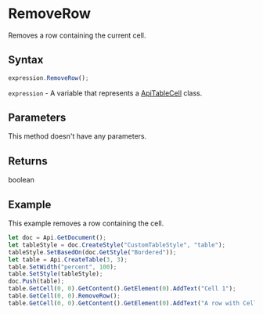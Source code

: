 # RemoveRow

Removes a row containing the current cell.

## Syntax

```javascript
expression.RemoveRow();
```

`expression` - A variable that represents a [ApiTableCell](../ApiTableCell.md) class.

## Parameters

This method doesn't have any parameters.

## Returns

boolean

## Example

This example removes a row containing the cell.

```javascript editor-docx
let doc = Api.GetDocument();
let tableStyle = doc.CreateStyle("CustomTableStyle", "table");
tableStyle.SetBasedOn(doc.GetStyle("Bordered"));
let table = Api.CreateTable(3, 3);
table.SetWidth("percent", 100);
table.SetStyle(tableStyle);
doc.Push(table);
table.GetCell(0, 0).GetContent().GetElement(0).AddText("Cell 1");
table.GetCell(0, 0).RemoveRow();
table.GetCell(0, 0).GetContent().GetElement(0).AddText("A row with Cell 1 was removed.");
```
